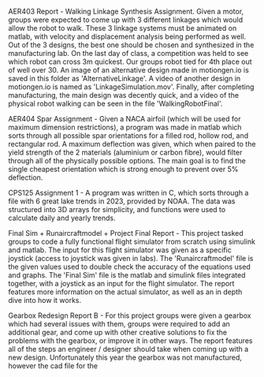 AER403 Report - Walking Linkage Synthesis Assignment. Given a motor, groups were expected to come up with 3 different linkages which would allow the robot to walk. These 3 linkage systems must be animated on matlab, with velocity and displacement analysis being performed as well. Out of the 3 designs, the best one should be chosen and synthesized in the manufacturing lab. On the last day of class, a competition was held to see which robot can cross 3m quickest. Our groups robot tied for 4th place out of well over 30. An image of an alternative design made in motiongen.io is saved in this folder as 'AlternativeLinkage'. A video of another design in motiongen.io is named as 'LinkageSimulation.mov'. Finally, after completing manufacturing, the main design was decently quick, and a video of the physical robot walking can be seen in the file 'WalkingRobotFinal'.

AER404 Spar Assignment - Given a NACA airfoil (which will be used for maximum dimension restrictions), a program was made in matlab which sorts through all possible spar orientations for a filled rod, hollow rod, and rectangular rod. A maximum deflection was given, which when paired to the yield strength of the 2 materials (aluminium or carbon fibre), would filter through all of the physically possible options. The main goal is to find the single cheapest orientation which is strong enough to prevent over 5% deflection. 

CPS125 Assignment 1 - A program was written in C, which sorts through a file with 6 great lake trends in 2023, provided by NOAA. The data was structured into 3D arrays for simplicity, and functions were used to calculate daily and yearly trends.

Final Sim + Runaircraftmodel + Project Final Report - This project tasked groups to code a fully functional flight simulator from scratch using simulink and matlab. The input for this flight simulator was given as a specific joystick (access to joystick was given in labs). The 'Runaircraftmodel' file is the given values used to double check the accuracy of the equations used and graphs. The 'Final Sim' file is the matlab and simulink files integrated together, with a joystick as an input for the flight simulator. The report features more information on the actual simulator, as well as an in depth dive into how it works.

Gearbox Redesign Report B - For this project groups were given a gearbox which had several issues with them, groups were required to add an additional gear, and come up with other creative solutions to fix the problems with the gearbox, or improve it in other ways. The report features all of the steps an engineer / designer should take when coming up with a new design. Unfortunately this year the gearbox was not manufactured, however the cad file for the 
